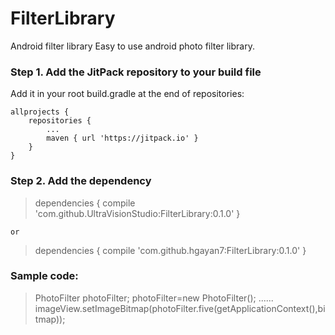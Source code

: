 # FilterLibrary                        
Android filter library
Easy to use android photo filter library.

### Step 1. Add the JitPack repository to your build file

Add it in your root build.gradle at the end of repositories:

	allprojects {
		repositories {
			...
			maven { url 'https://jitpack.io' }
		}
	}

### Step 2. Add the dependency
 
 >	dependencies 
 >	{
 >		compile 'com.github.UltraVisionStudio:FilterLibrary:0.1.0'
 >	}
  
  	or
     		 
>	dependencies 
>	{
>		compile 'com.github.hgayan7:FilterLibrary:0.1.0'
>	}
  
 
 ### Sample code:
  
  >PhotoFilter photoFilter;
  >photoFilter=new PhotoFilter();
  >......
  >imageView.setImageBitmap(photoFilter.five(getApplicationContext(),bitmap));
  


